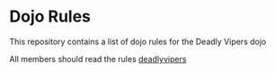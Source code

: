 Dojo Rules
==========

This repository contains a list of dojo rules for the Deadly Vipers dojo

All members should read the rules [deadlyvipers]("https://github.com/deadlyvipers")
